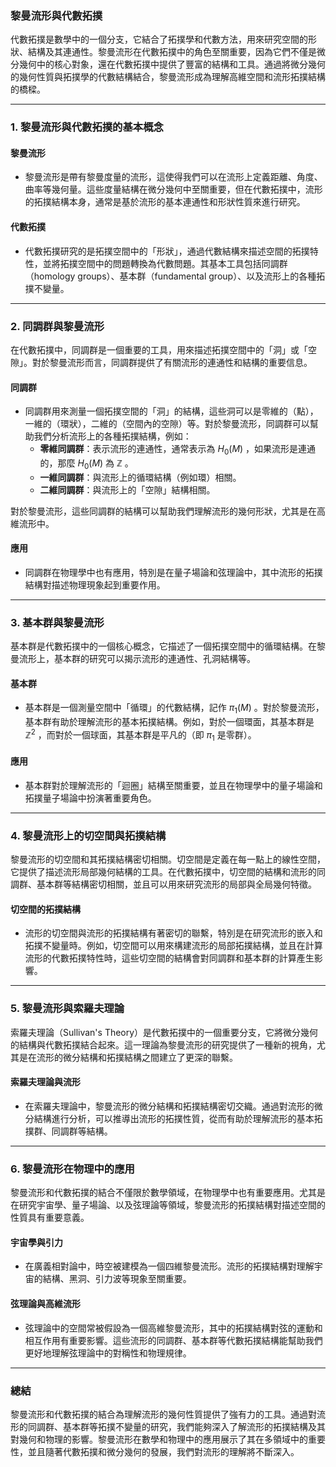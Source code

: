 ### **黎曼流形與代數拓撲**

代數拓撲是數學中的一個分支，它結合了拓撲學和代數方法，用來研究空間的形狀、結構及其連通性。黎曼流形在代數拓撲中的角色至關重要，因為它們不僅是微分幾何中的核心對象，還在代數拓撲中提供了豐富的結構和工具。通過將微分幾何的幾何性質與拓撲學的代數結構結合，黎曼流形成為理解高維空間和流形拓撲結構的橋樑。

---

### **1. 黎曼流形與代數拓撲的基本概念**

#### **黎曼流形**
- 黎曼流形是帶有黎曼度量的流形，這使得我們可以在流形上定義距離、角度、曲率等幾何量。這些度量結構在微分幾何中至關重要，但在代數拓撲中，流形的拓撲結構本身，通常是基於流形的基本連通性和形狀性質來進行研究。

#### **代數拓撲**
- 代數拓撲研究的是拓撲空間中的「形狀」，通過代數結構來描述空間的拓撲特性，並將拓撲空間中的問題轉換為代數問題。其基本工具包括同調群（homology groups）、基本群（fundamental group）、以及流形上的各種拓撲不變量。

---

### **2. 同調群與黎曼流形**

在代數拓撲中，同調群是一個重要的工具，用來描述拓撲空間中的「洞」或「空隙」。對於黎曼流形而言，同調群提供了有關流形的連通性和結構的重要信息。

#### **同調群**
- 同調群用來測量一個拓撲空間的「洞」的結構，這些洞可以是零維的（點），一維的（環狀），二維的（空間內的空隙）等。對於黎曼流形，同調群可以幫助我們分析流形上的各種拓撲結構，例如：
  - **零維同調群**：表示流形的連通性，通常表示為  $H_0(M)$ ，如果流形是連通的，那麼  $H_0(M)$  為  $\mathbb{Z}$ 。
  - **一維同調群**：與流形上的循環結構（例如環）相關。
  - **二維同調群**：與流形上的「空隙」結構相關。
  
對於黎曼流形，這些同調群的結構可以幫助我們理解流形的幾何形狀，尤其是在高維流形中。

#### **應用**
- 同調群在物理學中也有應用，特別是在量子場論和弦理論中，其中流形的拓撲結構對描述物理現象起到重要作用。

---

### **3. 基本群與黎曼流形**

基本群是代數拓撲中的一個核心概念，它描述了一個拓撲空間中的循環結構。在黎曼流形上，基本群的研究可以揭示流形的連通性、孔洞結構等。

#### **基本群**
- 基本群是一個測量空間中「循環」的代數結構，記作  $\pi_1(M)$ 。對於黎曼流形，基本群有助於理解流形的基本拓撲結構。例如，對於一個環面，其基本群是  $\mathbb{Z}^2$ ，而對於一個球面，其基本群是平凡的（即  $\pi_1$  是零群）。

#### **應用**
- 基本群對於理解流形的「迴圈」結構至關重要，並且在物理學中的量子場論和拓撲量子場論中扮演著重要角色。

---

### **4. 黎曼流形上的切空間與拓撲結構**

黎曼流形的切空間和其拓撲結構密切相關。切空間是定義在每一點上的線性空間，它提供了描述流形局部幾何結構的工具。在代數拓撲中，切空間的結構和流形的同調群、基本群等結構密切相關，並且可以用來研究流形的局部與全局幾何特徵。

#### **切空間的拓撲結構**
- 流形的切空間與流形的拓撲結構有著密切的聯繫，特別是在研究流形的嵌入和拓撲不變量時。例如，切空間可以用來構建流形的局部拓撲結構，並且在計算流形的代數拓撲特性時，這些切空間的結構會對同調群和基本群的計算產生影響。

---

### **5. 黎曼流形與索羅夫理論**

索羅夫理論（Sullivan's Theory）是代數拓撲中的一個重要分支，它將微分幾何的結構與代數拓撲結合起來。這一理論為黎曼流形的研究提供了一種新的視角，尤其是在流形的微分結構和拓撲結構之間建立了更深的聯繫。

#### **索羅夫理論與流形**
- 在索羅夫理論中，黎曼流形的微分結構和拓撲結構密切交織。通過對流形的微分結構進行分析，可以推導出流形的拓撲性質，從而有助於理解流形的基本拓撲群、同調群等結構。

---

### **6. 黎曼流形在物理中的應用**

黎曼流形和代數拓撲的結合不僅限於數學領域，在物理學中也有重要應用。尤其是在研究宇宙學、量子場論、以及弦理論等領域，黎曼流形的拓撲結構對描述空間的性質具有重要意義。

#### **宇宙學與引力**
- 在廣義相對論中，時空被建模為一個四維黎曼流形。流形的拓撲結構對理解宇宙的結構、黑洞、引力波等現象至關重要。

#### **弦理論與高維流形**
- 弦理論中的空間常被假設為一個高維黎曼流形，其中的拓撲結構對弦的運動和相互作用有重要影響。這些流形的同調群、基本群等代數拓撲結構能幫助我們更好地理解弦理論中的對稱性和物理規律。

---

### **總結**

黎曼流形和代數拓撲的結合為理解流形的幾何性質提供了強有力的工具。通過對流形的同調群、基本群等拓撲不變量的研究，我們能夠深入了解流形的拓撲結構及其對幾何和物理的影響。黎曼流形在數學和物理中的應用展示了其在多領域中的重要性，並且隨著代數拓撲和微分幾何的發展，我們對流形的理解將不斷深入。